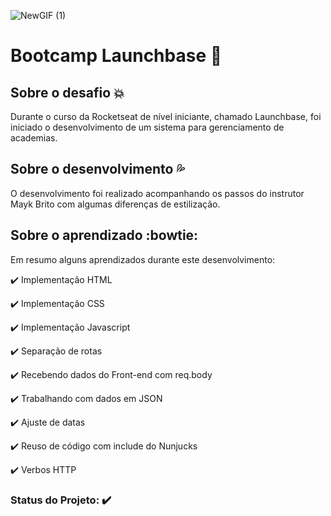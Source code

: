 ![NewGIF (1)](https://user-images.githubusercontent.com/66280875/87551974-755af000-c687-11ea-9a99-01ce6cdd8d80.gif)

# Bootcamp Launchbase :rocket:

## Sobre o desafio :boom:
  Durante o curso da Rocketseat de nível iniciante, chamado Launchbase, foi iniciado o desenvolvimento de um sistema para gerenciamento de academias.
  
 
## Sobre o desenvolvimento :sweat_drops:
  O desenvolvimento foi realizado acompanhando os passos do instrutor Mayk Brito com algumas diferenças de estilização.
    
## Sobre o aprendizado :bowtie:
  Em resumo alguns aprendizados durante este desenvolvimento:
  
:heavy_check_mark: Implementação HTML

:heavy_check_mark: Implementação CSS

:heavy_check_mark: Implementação Javascript

:heavy_check_mark: Separação de rotas

:heavy_check_mark: Recebendo dados do Front-end com req.body

:heavy_check_mark: Trabalhando com dados em JSON

:heavy_check_mark: Ajuste de datas

:heavy_check_mark: Reuso de código com include do Nunjucks

:heavy_check_mark: Verbos HTTP

 
### Status do Projeto: :heavy_check_mark: 

